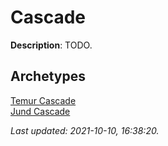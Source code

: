 # Cascade

**Description**: TODO.

## **Archetypes**

[Temur Cascade](../archetypes/Temur%20Cascade.html)  
[Jund Cascade](../archetypes/Jund%20Cascade.html)  


*Last updated: 2021-10-10, 16:38:20.*
